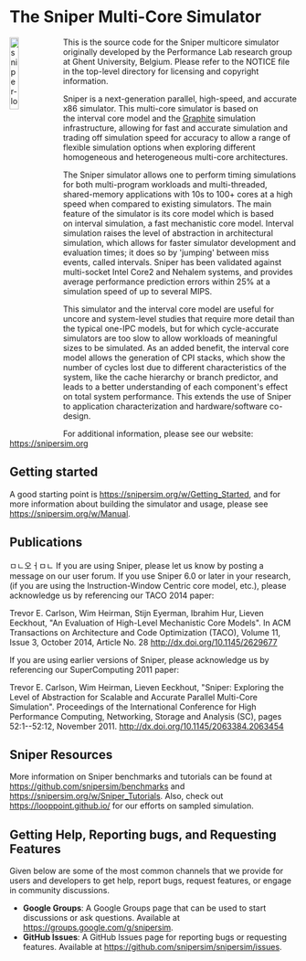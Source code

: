 # The Sniper Multi-Core Simulator

<img align="left" width="18%" alt="sniper-logo" src="https://github.com/user-attachments/assets/02b344ad-2163-4b4f-abb1-b0a0724b7fa9">

This is the source code for the Sniper multicore simulator originally developed
by the Performance Lab research group at Ghent University, Belgium.
Please refer to the NOTICE file in the top-level directory for
licensing and copyright information.

Sniper is a next-generation parallel, high-speed, and accurate x86 simulator. This multi-core simulator 
is based on the interval core model and the [Graphite](https://github.com/mit-carbon/Graphite) simulation 
infrastructure, allowing for fast and accurate simulation and trading off simulation speed for accuracy to 
allow a range of flexible simulation options when exploring different homogeneous and 
heterogeneous multi-core architectures.

The Sniper simulator allows one to perform timing simulations for both multi-program workloads and multi-threaded, 
shared-memory applications with 10s to 100+ cores at a high speed when compared to existing simulators. The main 
feature of the simulator is its core model which is based on interval simulation, a fast mechanistic core model. Interval simulation 
raises the level of abstraction in architectural simulation, which allows for faster simulator development and 
evaluation times; it does so by 'jumping' between miss events, called intervals. Sniper has been validated against multi-socket 
Intel Core2 and Nehalem systems, and provides average performance prediction errors within 25% at a simulation speed of up 
to several MIPS.

This simulator and the interval core model are useful for uncore and system-level studies that require more detail than the 
typical one-IPC models, but for which cycle-accurate simulators are too slow to allow workloads of meaningful sizes to be simulated. 
As an added benefit, the interval core model allows the generation of CPI stacks, which show the number of cycles lost due to 
different characteristics of the system, like the cache hierarchy or branch predictor, and leads to a better understanding of each 
component's effect on total system performance. This extends the use of Sniper to application characterization and hardware/software co-design.

For additional information, please see our website: <https://snipersim.org>

## Getting started

A good starting point is <https://snipersim.org/w/Getting_Started>, and for
more information about building the simulator and usage, please see 
<https://snipersim.org/w/Manual>.

## Publications
ㅁㄴ오ㅓㅁㄴ
If you are using Sniper, please let us know by posting a message on
our user forum.  If you use Sniper 6.0 or later in your research,
(if you are using the Instruction-Window Centric core model, etc.),
please acknowledge us by referencing our TACO 2014 paper:

Trevor E. Carlson, Wim Heirman, Stijn Eyerman, Ibrahim Hur, Lieven
Eeckhout, "An Evaluation of High-Level Mechanistic Core Models".
In ACM Transactions on Architecture and Code Optimization (TACO),
Volume 11, Issue 3, October 2014, Article No. 28
http://dx.doi.org/10.1145/2629677

If you are using earlier versions of Sniper, please acknowledge
us by referencing our SuperComputing 2011 paper:

Trevor E. Carlson, Wim Heirman, Lieven Eeckhout, "Sniper: Exploring
the Level of Abstraction for Scalable and Accurate Parallel Multi-Core
Simulation". Proceedings of the International Conference for High
Performance Computing, Networking, Storage and Analysis (SC),
pages 52:1--52:12, November 2011.
http://dx.doi.org/10.1145/2063384.2063454

## Sniper Resources

More information on Sniper benchmarks and tutorials can be found at 
<https://github.com/snipersim/benchmarks> and <https://snipersim.org/w/Sniper_Tutorials>.
Also, check out <https://looppoint.github.io/> for our efforts on sampled simulation.

## Getting Help, Reporting bugs, and Requesting Features

Given below are some of the most common channels that we provide for users and developers to get help, report
bugs, request features, or engage in community discussions. 

* **Google Groups**: A Google Groups page that can be used to start
discussions or ask questions. Available at <https://groups.google.com/g/snipersim>.
* **GitHub Issues**: A GitHub Issues page for reporting bugs or requesting
features. Available at <https://github.com/snipersim/snipersim/issues>.
